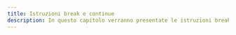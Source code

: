 ```yaml
---
title: Istruzioni break e continue
description: In questo capitolo verranno presentate le istruzioni break e continue in JavaScript, ovvero due strumenti per modificare il flusso di un loop. Verranno illustrate le sintassi e le regole di utilizzo.
---
```

